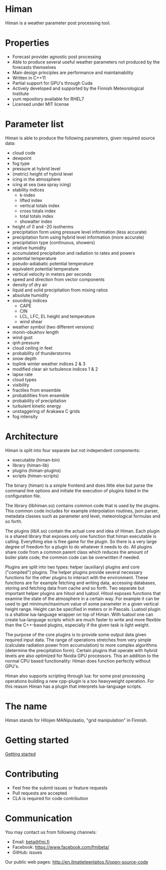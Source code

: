 # Himan

Himan is a weather parameter post processing tool.

# Properties

* Forecast provider agnostic post processing
* Able to produce several useful weather parameters not produced by the forecasts themselves
* Main design principles are performance and maintainability
* Written in C++11
* Partial support for GPU's through Cuda
* Actively developed and supported by the Finnish Meteorological Institute
* yum repository available for RHEL7
* Licensed under MIT license

# Parameter list

Himan is able to produce the following parameters, given required source data:

* cloud code
* dewpoint
* fog type
* pressure at hybrid level
* (metric) height of hybrid level
* icing in the atmosphere
* icing at sea (sea spray icing)
* stability indices
  * k-index
  * lifted index
  * vertical totals index
  * cross totals index
  * total totals index
  * showalter index
* height of 0 and -20 isotherms
* precipitation form using pressure level information (less accurate)
* precipitation form using hybrid level information (more accurate)
* precipitation type (continuous, showers)
* relative humidity
* accumulated precipitation and radiation to rates and powers
* potential temperature
* pseudo-adiabatic potential temperature
* equivalent potential temperature
* vertical velocity in meters per seconds
* speed and direction from vector components
* density of dry air
* liquid and solid precipitation from mixing ratios
* absolute humidity
* sounding indices
  * CAPE
  * CIN
  * LCL, LFC, EL height and temperature
  * wind shear
* weather symbol (two different versions)
* monin-obukhov length
* wind gust
* qnh pressure
* cloud ceiling in feet
* probability of thunderstorms
* snow depth
* toplink winter weather indices 2 & 3
* modified clear air turbulence indices 1 & 2
* lapse rate
* cloud types
* visibility
* fractiles from ensemble
* probabilities from ensemble
* probability of precipitation
* turbulent kinetic energy
* unstaggering of Arakawa C grids
* fog intensity

# Architecture

Himan is split into four separate but not independent components:
* executable (himan-bin)
* library (himan-lib)
* plugins (himan-plugins)
* scripts (himan-scripts)

The binary (himan) is a simple frontend and does little else but parse the command line options and initiate the execution of plugins listed in the configuration file.

The library (libhiman.so) contains common code that is used by the plugins. This common code includes for example interpolation routines, json parser, metadata classes such as parameter and level, meteorological formulas and so forth.

The plugins (libX.so) contain the actual core and idea of Himan. Each plugin is a shared library that exposes only one function that himan executable is calling. Everything else is free game for the plugin. So there is a very large degree of freedom for a plugin to do whatever it needs to do. All plugins share code from a common parent class which reduces the amount of boiler plate code; the common code can be overwritten if needed.

Plugins are split into two types: helper (auxiliary) plugins and core ("compiled") plugins. The helper plugins provide several necessary functions for the other plugins to interact with the environment. These functions are for example fetching and writing data, accessing databases, storing and fetching data from cache and so forth. Two separate but important helper plugins are hitool and luatool. Hitool exposes functions that examine the state of the atmosphere in a certain way. For example it can be used to get minimum/maximum value of some parameter in a given vertical height range. Height can be specified in meters or in Pascals. Luatool plugin is a shallow lua-language wrapper on top of Himan. With luatool one can create lua-language scripts which are much faster to write and more flexible than the C++-based plugins, especially if the given task is light weight.

The purpose of the core plugins is to provide some output data given required input data. The range of operations stretches from very simple (calculate radiation power from accumulation) to more complex algorithms (determine the precipitation form). Certain plugins that operate with hybrid levels are also optimized for Nvidia GPU processors. This an addition to the normal CPU based functionality: Himan does function perfectly without GPU's.

Himan also supports scripting through lua: for some post processing operations building a new cpp-plugin is a too heavyweight operation. For this reason Himan has a plugin that interprets lua-language scripts.

# The name

Himan stands for HIlojen MANipulaatio, "grid manipulation" in Finnish.

# Getting started

[Getting started](https://github.com/fmidev/himan/tree/master/doc/getting-started.md)

# Contributing

* Feel free the submit issues or feature requests
* Pull requests are accepted
* CLA is required for code contribution

# Communication

You may contact us from following channels:

* Email: beta@fmi.fi
* Facebook: https://www.facebook.com/fmibeta/
* GitHub: issues

Our public web pages: http://en.ilmatieteenlaitos.fi/open-source-code
